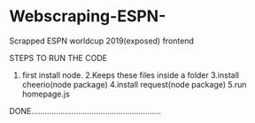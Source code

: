 # Webscraping-ESPN-
Scrapped ESPN worldcup 2019(exposed) frontend 


STEPS TO RUN THE CODE
1. first install node.
2.Keeps these files inside a folder 
3.install cheerio(node package)
4.install request(node package)
5.run homepage.js 

DONE..........................................................




